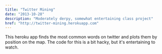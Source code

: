 ```yaml
---
title: "Twitter Mining"
date: "2013-10-28"
description: "Moderately derpy, somewhat entertaining class project"
href: "http://twitter-mining.herokuapp.com"
---
```


<p>This heroku app finds the most common words on twitter and plots them by position on the map. The code for this is a bit hacky, but it's entertaining to watch.</p>
